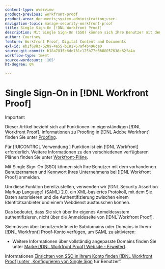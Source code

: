 ```yaml
---
content-type: overview
product-previous: workfront-proof
product-area: documents;system-administration;user-
navigation-topic: manage-security-workfront-proof
title: Single Sign-On [!DNL Workfront Proof]
description: Mit Single Sign-On (SSO) können sich Ihre Benutzer mit dem vorhandenen Benutzernamen  [!DNL Workfront Proof]  Kennwort Ihres Unternehmens bei anmelden.
author: Courtney
feature: Workfront Proof, Digital Content and Documents
exl-id: eb1f6883-6209-4a55-b181-67af4b496ca0
source-git-commit: b18a7835c6de131c125b77c6688057638c62fa4a
workflow-type: tm+mt
source-wordcount: '165'
ht-degree: 0%

---
```


# Single Sign-On in [!DNL Workfront Proof]

>[!IMPORTANT]
>
>Dieser Artikel bezieht sich auf Funktionen im eigenständigen [!DNL Workfront Proof]. Informationen zu Proofing in [!DNL Adobe Workfront] finden Sie unter [Proofing](../../../review-and-approve-work/proofing/proofing.md).

Für [!UICONTROL  Verwendung ] Funktion ist ein [!DNL Workfront] erforderlich. Weitere Informationen zu den verschiedenen verfügbaren Plänen finden Sie unter [Workfront-Pläne](https://business.adobe.com/products/workfront/pricing.html).

Mit Single Sign-On (SSO) können sich Ihre Benutzer mit dem vorhandenen Benutzernamen und Kennwort Ihres Unternehmens bei [!DNL Workfront Proof] anmelden.

Um diese Funktion bereitzustellen, verwenden wir [!DNL Security Assertion Markup Language] (SAML) 2.0, ein XML-basiertes Protokoll, mit dem Sie Daten autorisieren und die Authentifizierung zwischen einem Identitätsanbieter und einem Webdienst austauschen können.

Das bedeutet, dass Sie sich über Ihr eigenes Anmeldesystem authentifizieren, nicht über die Anmeldeseite von [!DNL Workfront Proof].

Sie müssen über benutzerdefinierte Subdomains oder Domains in Ihrem [!DNL Workfront] Proof-Konto verfügen, um SAML zu aktivieren:

<!--* Custom sub-domains are free to set up. See our [Configure a branded domain in Workfront Proof](../../../workfront-proof/wp-acct-admin/branding/configure-branded-domain-in-wp.md) for more information.-->
* Weitere Informationen über vollständig angepasste Domains finden Sie unter [Marke [!DNL Workfront Proof] Website - Erweitert](../../../workfront-proof/wp-acct-admin/branding/brand-wp-site-advanced.md).

Informationen [ Einrichten von SSO in Ihrem Konto finden  [!DNL Workfront Proof]  unter „Konfigurieren von Single Sign](../../../workfront-proof/wp-acct-admin/account-settings/configure-sso-for-wp-users.md) für Benutzer“.
